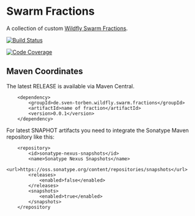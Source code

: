 # Swarm Fractions
A collection of custom [Wildfly Swarm Fractions](https://wildfly-swarm.gitbooks.io/wildfly-swarm-users-guide/fraction_authoring.html). 

[![Build Status](https://travis-ci.org/sventorben/swarm-fractions.svg?branch=master)](https://travis-ci.org/sventorben/swarm-fractions)

[![Code Coverage](https://img.shields.io/codecov/c/github/sventorben/swarm-fractions/master.svg)](https://codecov.io/github/sventorben/swarm-fractions?branch=master)

## Maven Coordinates

The latest RELEASE is available via Maven Central.

```
    <dependency>
        <groupId>de.sven-torben.wildfly.swarm.fractions</groupId>
        <artifactId>name of fraction</artifactId>
        <version>0.0.1</version>
    </dependency>
```

For latest SNAPHOT artifacts you need to integrate the Sonatype Maven repository like this: 

```
    <repository>
        <id>sonatype-nexus-snapshots</id>
        <name>Sonatype Nexus Snapshots</name>
        <url>https://oss.sonatype.org/content/repositories/snapshots</url>
        <releases>
            <enabled>false</enabled>
        </releases>
        <snapshots>
            <enabled>true</enabled>
        </snapshots>
    </repository
```
